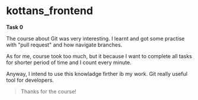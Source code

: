 # kottans_frontend

**Task 0**

The course about Git was very interesting. I learnt and got some practise with "pull request" and how navigate branches.

As for me, course took too much, but it because I want to complete all tasks for shorter period of time and I count every  minute.

Anyway, I intend to use this knowladge firther ib my work. Git really useful tool for developers.

> Thanks for the course!
